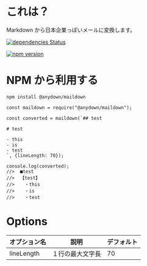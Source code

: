 # これは？

Markdown から日本企業っぽいメールに変換します。

[![dependencies Status](https://david-dm.org/anydown/maildown/status.svg)](https://david-dm.org/anydown/maildown)

[![npm version](https://badge.fury.io/js/%40anydown%2Fmaildown.svg)](https://badge.fury.io/js/%40anydown%2Fmaildown)

# NPM から利用する

`npm install @anydown/maildown`

```
const maildown = require("@anydown/maildown");

const converted = maildown(`## test

# test

- this
- is
- test
`, {lineLength: 70});

console.log(converted);
//>  ■test
//>  【test】
//>  　・this
//>  　・is
//>  　・test
```

# Options

| オプション名 | 説明             | デフォルト |
| ------------ | ---------------- | ---------- |
| lineLength   | １行の最大文字長 | 70         |

